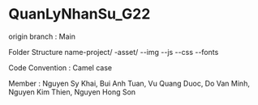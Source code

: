 # QuanLyNhanSu_G22

origin branch : Main

Folder Structure 
name-project/
    -asset/ 
      --img 
      --js 
      --css
      --fonts

Code Convention : Camel case

Member : Nguyen Sy Khai, Bui Anh Tuan, Vu Quang Duoc, Do Van Minh, Nguyen Kim Thien, Nguyen Hong Son

